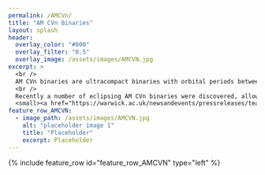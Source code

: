 ```yaml
---
permalink: /AMCVn/
title: "AM CVn Binaries"
layout: splash
header:
  overlay_color: "#000"
  overlay_filter: "0.5"
  overlay_image: /assets/images/AMCVN.jpg
excerpt: >
  <br />
  AM CVn binaries are ultracompact binaries with orbital periods between 5 minutes and about an hour, where a white dwarf accretes helium-rich material from a semi-degenerate companion star. <br />
  <br />
  Recently a number of eclipsing AM CVn binaries were discovered, allowing us to probe the thermal states of both white dwarfs. 
  <small><a href="https://warwick.ac.uk/newsandevents/pressreleases/teardrop_star_reveals">Image courtesy of University of Warwick/Mark Garlick</a></small>
feature_row_AMCVN:
  - image_path: /assets/images/AMCVN.jpg
    alt: "placeholder image 1"
    title: "Placeholder"
    excerpt: Placeholder
---
```


{% include feature_row id="feature_row_AMCVN" type="left" %}





